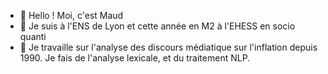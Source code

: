 - 👋 Hello ! Moi, c'est Maud
- 👀 Je suis à l'ENS de Lyon et cette année en M2 à l'EHESS en socio quanti
- 🌱 Je travaille sur l'analyse des discours médiatique sur l'inflation depuis 1990. Je fais de l'analyse lexicale, et du traitement NLP. 
